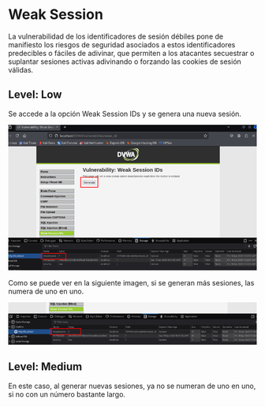 # Weak Session
La vulnerabilidad de los identificadores de sesión débiles pone de manifiesto los riesgos de seguridad asociados a estos identificadores predecibles o fáciles de adivinar,
que permiten a los atacantes secuestrar o suplantar sesiones activas adivinando o forzando las cookies de sesión válidas.

## Level: Low

Se accede a la opción Weak Session IDs y se genera una nueva sesión.

![Genera sesión](https://github.com/PPS11148274/apache_hardening/blob/main/DVWA/weak_session/asset/genera_sesion.png)

Como se puede ver en la siguiente imagen, si se generan más sesiones, las numera de uno en uno.

![Neva sesión](https://github.com/PPS11148274/apache_hardening/blob/main/DVWA/weak_session/asset/nueva_sesion.png)

## Level: Medium

En este caso, al generar nuevas sesiones, ya no se numeran de uno en uno, si no con un número bastante largo.
